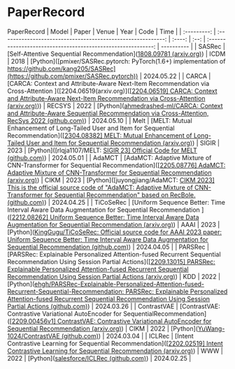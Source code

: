 # PaperRecord
PaperRecord
|    Model    |                            Paper                             | Venue  | Year |                             Code                             | Time       |
| :---------: | :----------------------------------------------------------: | :----: | :--: | :----------------------------------------------------------: | ---------- |
|   SASRec    | [Self-Attentive Sequential Recommendation]([1808.09781 (arxiv.org)](https://arxiv.org/abs/1808.09781)) |  ICDM  | 2018 | [Python]([pmixer/SASRec.pytorch: PyTorch(1.6+) implementation of https://github.com/kang205/SASRec](https://github.com/pmixer/SASRec.pytorch)) | 2024.05.22 |
|    CARCA    | [CARCA: Context and Attribute-Aware Next-Item Recommendation via Cross-Attention ]([2204.06519(arxiv.org)]([[2204.06519\] CARCA: Context and Attribute-Aware Next-Item Recommendation via Cross-Attention (arxiv.org)](https://arxiv.org/abs/2204.06519))) | RECSYS | 2022 | [Python]([ahmedrashed-ml/CARCA: Context and Attribute-Aware Sequential Recommendation via Cross-Attention, RecSys 2022 (github.com)](https://github.com/ahmedrashed-ml/CARCA)) | 2024.05.10 |
|    Melt     | [MELT: Mutual Enhancement of Long-Tailed User and Item for Sequential Recommendation]([[2304.08382\] MELT: Mutual Enhancement of Long-Tailed User and Item for Sequential Recommendation (arxiv.org)](https://arxiv.org/abs/2304.08382)) | SIGIR  | 2023 | [Python]([rlqja1107/MELT: [SIGIR 23\] Official Code for MELT (github.com)](https://github.com/rlqja1107/MELT)) | 2024.05.01 |
|   AdaMCT    | [AdaMCT: Adaptive Mixture of CNN-Transformer for Sequential Recommendation]([[2205.08776\] AdaMCT: Adaptive Mixture of CNN-Transformer for Sequential Recommendation (arxiv.org)](https://arxiv.org/abs/2205.08776)) |  CIKM  | 2023 | [Python]([juyongjiang/AdaMCT: [CIKM 2023\] This is the official source code of "AdaMCT: Adaptive Mixture of CNN-Transformer for Sequential Recommendation" based on RecBole. (github.com)](https://github.com/juyongjiang/AdaMCT)) | 2024.04.25 |
|  TiCoSeRec  | [Uniform Sequence Better: Time Interval Aware Data Augmentation for Sequential Recommendation ]([[2212.08262\] Uniform Sequence Better: Time Interval Aware Data Augmentation for Sequential Recommendation (arxiv.org)](https://arxiv.org/abs/2212.08262)) |  AAAI  | 2023 | [Python]([KingGugu/TiCoSeRec: Official source code for AAAI 2023 paper: Uniform Sequence Better: Time Interval Aware Data Augmentation for Sequential Recommendation (github.com)](https://github.com/KingGugu/TiCoSeRec)) | 2024.04.05 |
|   PARSRec   | [PARSRec: Explainable Personalized Attention-fused Recurrent Sequential Recommendation Using Session Partial Actions]([[2209.13015\] PARSRec: Explainable Personalized Attention-fused Recurrent Sequential Recommendation Using Session Partial Actions (arxiv.org)](https://arxiv.org/abs/2209.13015)) |  KDD   | 2022 | [Python]([ehgh/PARSRec-Explainable-Personalized-Attention-fused-Recurrent-Sequential-Recommendation: PARSRec: Explainable Personalized Attention-fused Recurrent Sequential Recommendation Using Session Partial Actions (github.com)](https://github.com/ehgh/PARSRec-Explainable-Personalized-Attention-fused-Recurrent-Sequential-Recommendation)) | 2024.03.26 |
| ContrastVAE | [ContrastVAE: Contrastive Variational AutoEncoder for SequentialRecommendation]([[2209.00456v1\] ContrastVAE: Contrastive Variational AutoEncoder for Sequential Recommendation (arxiv.org)](https://arxiv.org/abs/2209.00456v1)) |  CIKM  | 2022 | [Python]([YuWang-1024/ContrastVAE (github.com)](https://github.com/YuWang-1024/ContrastVAE)) | 2024.03.04 |
|   ICLRec    | [Intent Contrastive Learning for Sequential Recommendation]([[2202.02519\] Intent Contrastive Learning for Sequential Recommendation (arxiv.org)](https://arxiv.org/abs/2202.02519)) |  WWW   | 2022 | [Python]([salesforce/ICLRec (github.com)](https://github.com/salesforce/ICLRec)) | 2024.02.25 |

